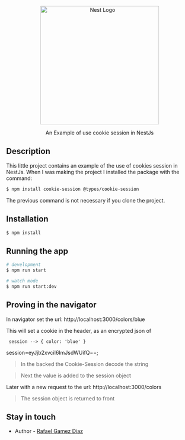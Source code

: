 <p align="center">
  <a href="http://nestjs.com/" target="blank"><img src="https://nestjs.com/img/logo_text.svg" width="320" alt="Nest Logo" /></a>
</p>

  <p align="center">An Example of use cookie session in NestJs</p>

## Description

 This little project contains an example of the use of cookies session in NestJs. 
When I was making the project I installed the package with the command: 
```bash
$ npm install cookie-session @types/cookie-session
``` 

The previous command is not necessary if you clone the project. 



## Installation

```bash
$ npm install
```

## Running the app

```bash
# development
$ npm run start

# watch mode
$ npm run start:dev
```

## Proving in the navigator

In navigator set the url: http://localhost:3000/colors/blue

This will set a cookie in the header, as an encrypted json of

```
 session --> { color: 'blue' }
```

session=eyJjb2xvciI6ImJsdWUifQ==;

> In the backed the Cookie-Session decode the string

> Next the value is added to the session object

Later with a new request to the url: http://localhost:3000/colors

> The session object is returned to front


## Stay in touch

- Author - [Rafael Gamez Diaz](https://github.com/rafaelgamezdiaz)